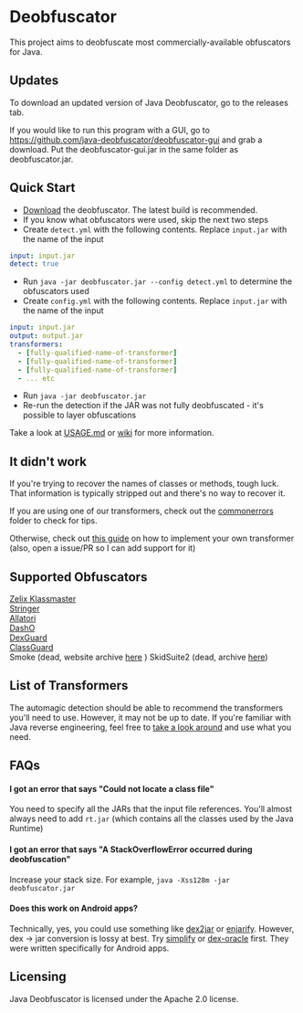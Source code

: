 # Deobfuscator
 
This project aims to deobfuscate most commercially-available obfuscators for Java.

## Updates
To download an updated version of Java Deobfuscator, go to the releases tab.

If you would like to run this program with a GUI, go to https://github.com/java-deobfuscator/deobfuscator-gui and grab a download. Put the deobfuscator-gui.jar in the same folder as deobfuscator.jar.

## Quick Start

* [Download](https://github.com/java-deobfuscator/deobfuscator/releases) the deobfuscator. The latest build is recommended.
* If you know what obfuscators were used, skip the next two steps
* Create `detect.yml` with the following contents. Replace `input.jar` with the name of the input
```yaml
input: input.jar
detect: true
```
* Run `java -jar deobfuscator.jar --config detect.yml` to determine the obfuscators used
* Create `config.yml` with the following contents. Replace `input.jar` with the name of the input
```yaml
input: input.jar
output: output.jar
transformers:
  - [fully-qualified-name-of-transformer]
  - [fully-qualified-name-of-transformer]
  - [fully-qualified-name-of-transformer]
  - ... etc
``` 
* Run `java -jar deobfuscator.jar`
* Re-run the detection if the JAR was not fully deobfuscated - it's possible to layer obfuscations

Take a look at [USAGE.md](USAGE.md) or [wiki](https://github.com/java-deobfuscator/deobfuscator/wiki) for more information.

## It didn't work

If you're trying to recover the names of classes or methods, tough luck. That information is typically stripped out and there's no way to recover it.

If you are using one of our transformers, check out the [commonerrors](commonerrors) folder to check for tips.

Otherwise, check out [this guide](CUSTOMTRANSFORMER.md) on how to implement your own transformer (also, open a issue/PR so I can add support for it)

## Supported Obfuscators

[Zelix Klassmaster](http://www.zelix.com/)  
[Stringer](https://jfxstore.com/stringer/)  
[Allatori](http://www.allatori.com/)  
[DashO](https://www.preemptive.com/products/dasho/overview)  
[DexGuard](https://www.guardsquare.com/dexguard)    
[ClassGuard](https://www.zenofx.com/classguard/)  
Smoke (dead, website archive [here](https://web.archive.org/web/20170918112921/https://newtownia.net/smoke/)  )
SkidSuite2 (dead, archive [here](https://github.com/GenericException/SkidSuite/tree/master/archive/skidsuite-2))

## List of Transformers

The automagic detection should be able to recommend the transformers you'll need to use. However, it may not be up to date. If you're familiar with Java reverse engineering, feel free to [take a look around](src/main/java/com/javadeobfuscator/deobfuscator/transformers) and use what you need. 

## FAQs

#### I got an error that says "Could not locate a class file"
You need to specify all the JARs that the input file references. You'll almost always need to add `rt.jar`
(which contains all the classes used by the Java Runtime)

#### I got an error that says "A StackOverflowError occurred during deobfuscation"
Increase your stack size. For example, `java -Xss128m -jar deobfuscator.jar`

#### Does this work on Android apps?
Technically, yes, you could use something like [dex2jar](https://github.com/pxb1988/dex2jar)
or [enjarify](https://github.com/storyyeller/enjarify). However, dex -> jar conversion is lossy at best.
Try [simplify](https://github.com/CalebFenton/simplify) or [dex-oracle](https://github.com/CalebFenton/dex-oracle) first.
They were written specifically for Android apps.

## Licensing

Java Deobfuscator is licensed under the Apache 2.0 license.
